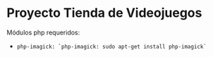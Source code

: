 # Proyecto Tienda de Videojuegos
Módulos php requeridos:
-     php-imagick: `php-imagick: sudo apt-get install php-imagick`